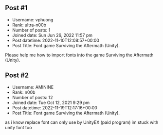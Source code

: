 ## Post #1
- Username: vphuong
- Rank: ultra-n00b
- Number of posts: 1
- Joined date: Sun Jun 26, 2022 11:57 pm
- Post datetime: 2022-11-10T12:08:57+00:00
- Post Title: Font game Surviving the Aftermath (Unity).

Please help me how to import fonts into the game Surviving the Aftermath (Unity).
## Post #2
- Username: AMININE
- Rank: n00b
- Number of posts: 12
- Joined date: Tue Oct 12, 2021 9:29 pm
- Post datetime: 2022-11-19T12:17:16+00:00
- Post Title: Font game Surviving the Aftermath (Unity).

as i know replace font can only use by UnityEX (paid program) im stuck with unity font too
